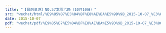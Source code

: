 ```yaml
---
title: "【冒刺桌游】NO.57本周六晚（10月10日）"
src: "wechat/html/%E9%85%B7%E5%84%BF%E8%AE%BA%E5%9D%9B_2015-10-07_%E3%80%90%E5%86%92%E5%88%BA%E6%A1%8C%E6%B8%B8%E3%80%91NO.57%E6%9C%AC%E5%91%A8%E5%85%AD%E6%99%9A%EF%BC%8810%E6%9C%8810%E6%97%A5%EF%BC%89.html"
date: 2015-10-07
pdf: "wechat/pdf/%E9%85%B7%E5%84%BF%E8%AE%BA%E5%9D%9B_2015-10-07_%E3%80%90%E5%86%92%E5%88%BA%E6%A1%8C%E6%B8%B8%E3%80%91NO.57%E6%9C%AC%E5%91%A8%E5%85%AD%E6%99%9A%EF%BC%8810%E6%9C%8810%E6%97%A5%EF%BC%89.pdf"
---
```

